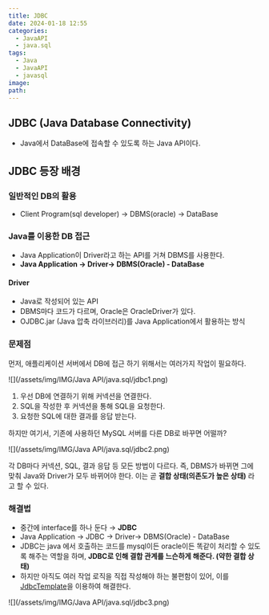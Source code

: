 ```yaml
---
title: JDBC
date: 2024-01-18 12:55
categories:
  - JavaAPI
  - java.sql
tags:
  - Java
  - JavaAPI
  - javasql
image: 
path:
---
```


## JDBC (Java Database Connectivity)
+ Java에서 DataBase에 접속할 수 있도록 하는 Java API이다.

## JDBC 등장 배경
### 일반적인 DB의 활용
+ Client Program(sql developer) → DBMS(oracle) → DataBase

### Java를 이용한 DB 접근
+ Java Application이 Driver라고 하는 API를 거쳐 DBMS를 사용한다.
+ **Java Application → Driver→ DBMS(Oracle) - DataBase**

#### Driver
- Java로 작성되어 있는 API
- DBMS마다 코드가 다르며, Oracle은 OracleDriver가 있다.
- OJDBC.jar (Java 압축 라이브러리)를 Java Application에서 활용하는 방식

### 문제점

먼저, 애플리케이션 서버에서 DB에 접근 하기 위해서는 여러가지 작업이 필요하다.

![](/assets/img/IMG/Java API/java.sql/jdbc1.png)

1. 우선 DB에 연결하기 위해 커넥션을 연결한다.
2. SQL을 작성한 후 커넥션을 통해 SQL을 요청한다.
3. 요청한 SQL에 대한 결과를 응답 받는다.

하지만 여기서, 기존에 사용하던 MySQL 서버를 다른 DB로 바꾸면 어떨까?

![](/assets/img/IMG/Java API/java.sql/jdbc2.png)

각 DB마다 커넥션, SQL, 결과 응답 등 모든 방법이 다르다. 즉, DBMS가 바뀌면 그에 맞춰 Java와 Driver가 모두 바뀌어야 한다. 이는 곧 **결합 상태(의존도가 높은 상태)** 라고 할 수 있다.

### 해결법
+ 중간에 interface를 하나 둔다 → **JDBC**
+ Java Application → JDBC → Driver→ DBMS(Oracle) - DataBase
+ JDBC는 java 에서 호출하는 코드를 mysql이든 oracle이든 똑같이 처리할 수 있도록 해주는 역할을 하며, **JDBC로 인해 결합 관계를 느슨하게 해준다. (약한 결합 상태)**
+ 하지만 아직도 여러 작업 로직을 직접 작성해야 하는 불편함이 있어, 이를 [JdbcTemplate](https://sonjh919.github.io/posts/JdbcTemplate)을 이용하여 해결한다.

![](/assets/img/IMG/Java API/java.sql/jdbc3.png)